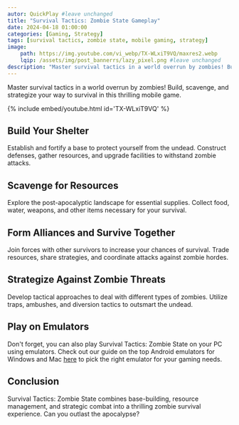 ```yaml
---
autor: QuickPlay #leave unchanged
title: "Survival Tactics: Zombie State Gameplay"
date: 2024-04-18 01:00:00
categories: [Gaming, Strategy]
tags: [survival tactics, zombie state, mobile gaming, strategy]
image: 
    path: https://img.youtube.com/vi_webp/TX-WLxiT9VQ/maxres2.webp 
    lqip: /assets/img/post_bannerrs/lazy_pixel.png #leave unchanged
description: "Master survival tactics in a world overrun by zombies! Build, scavenge, and strategize your way to survival in this thrilling mobile game."
---
```


Master survival tactics in a world overrun by zombies! Build, scavenge, and strategize your way to survival in this thrilling mobile game.

{% include embed/youtube.html id='TX-WLxiT9VQ' %}

## Build Your Shelter
Establish and fortify a base to protect yourself from the undead. Construct defenses, gather resources, and upgrade facilities to withstand zombie attacks.

## Scavenge for Resources
Explore the post-apocalyptic landscape for essential supplies. Collect food, water, weapons, and other items necessary for your survival.

## Form Alliances and Survive Together
Join forces with other survivors to increase your chances of survival. Trade resources, share strategies, and coordinate attacks against zombie hordes.

## Strategize Against Zombie Threats
Develop tactical approaches to deal with different types of zombies. Utilize traps, ambushes, and diversion tactics to outsmart the undead.

## Play on Emulators
Don't forget, you can also play Survival Tactics: Zombie State on your PC using emulators. Check out our guide on the top Android emulators for Windows and Mac [here](https://quickplaymobile.github.io/posts/Top-10-Best-Android-Emulators-for-Windows-and-Mac/) to pick the right emulator for your gaming needs.

## Conclusion
Survival Tactics: Zombie State combines base-building, resource management, and strategic combat into a thrilling zombie survival experience. Can you outlast the apocalypse?

